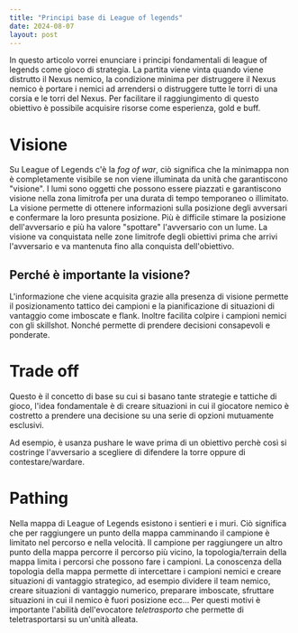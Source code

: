 ```yaml
---
title: "Principi base di League of legends"
date: 2024-08-07
layout: post
---
```


In questo articolo vorrei enunciare i principi fondamentali di league of legends come gioco di strategia. La partita viene vinta quando viene distrutto il Nexus nemico, la condizione minima per distruggere il Nexus nemico è portare i nemici ad arrendersi o distruggere tutte le torri di una corsia e le torri del Nexus. Per facilitare il raggiungimento di questo obiettivo è possibile acquisire risorse come esperienza, gold e buff.

# Visione

Su League of Legends c'è la *fog of war*, ciò significa che la minimappa non è completamente visibile se non viene illuminata da unità che garantiscono "visione". I lumi sono oggetti che possono essere piazzati e garantiscono visione nella zona limitrofa per una durata di tempo temporaneo o illimitato. La visione permette di ottenere informazioni sulla posizione degli avversari e confermare la loro presunta posizione. Più è difficile stimare la posizione dell'avversario e più ha valore "spottare" l'avversario con un lume.
La visione va conquistata nelle zone limitrofe degli obiettivi prima che arrivi l'avversario e va mantenuta fino alla conquista dell'obiettivo.

## Perché è importante la visione?

L'informazione che viene acquisita grazie alla presenza di visione permette il posizionamento tattico dei campioni e la pianificazione di situazioni di vantaggio come imboscate e flank. Inoltre facilita colpire i campioni nemici con gli skillshot. Nonché permette di prendere decisioni consapevoli e ponderate.

# Trade off

Questo è il concetto di base su cui si basano tante strategie e tattiche di gioco, l'idea fondamentale è di creare situazioni in cui il giocatore nemico è costretto a prendere una decisione su una serie di opzioni mutuamente esclusivi.

Ad esempio, è usanza pushare le wave prima di un obiettivo perchè così si costringe l'avversario a scegliere di difendere la torre oppure di contestare/wardare.

# Pathing

Nella mappa di League of Legends esistono i sentieri e i muri. Ciò significa che per raggiungere un punto della mappa camminando il campione è limitato nel percorso e nella velocità. Il campione per raggiungere un altro punto della mappa percorre il percorso più vicino, la topologia/terrain della mappa limita i percorsi che possono fare i campioni. La conoscenza della topologia della mappa permette di intercettare i campioni nemici e creare situazioni di vantaggio strategico, ad esempio dividere il team nemico, creare situazioni di vantaggio numerico, preparare imboscate, sfruttare situazioni in cui il nemico è fuori posizione ecc...
Per questi motivi è importante l'abilità dell'evocatore *teletrasporto* che permette di teletrasportarsi su un'unità alleata.
